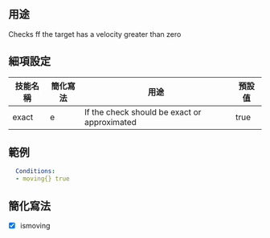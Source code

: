 ## 用途
Checks ff the target has a velocity greater than zero


## 細項設定

| 技能名稱 | 簡化寫法| 用途 | 預設值 |
|-----------|-----------|----------------------------------------------------------------------|---------|
| exact | e | If the check should be exact or approximated | true|


## 範例
```yaml
  Conditions:
  - moving{} true
```


## 簡化寫法
- [x] ismoving